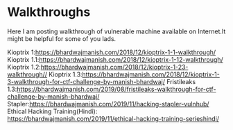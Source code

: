 # Walkthroughs
Here I am posting walkthrough of vulnerable machine available on Internet.It might be helpful for some of you lads.


Kioptrix 1:https://bhardwajmanish.com/2018/12/kioptrix-1-1-walkthrough/
Kioptrix 1.1:https://bhardwajmanish.com/2018/12/kioptrix-1-12-walkthrough/
Kioptrix 1.2:https://bhardwajmanish.com/2018/12/kioptrix-1-23-walkthrough//
Kioptrix 1.3:https://bhardwajmanish.com/2018/12/kioptrix-1-3-walkthrough-for-ctf-challenge-by-manish-bhardwaj/
Fristileaks 1.3:https://bhardwajmanish.com/2019/08/fristileaks-walkthrough-for-ctf-challenge-by-manish-bhardwaj/
Stapler:https://bhardwajmanish.com/2019/11/hacking-stapler-vulnhub/
Ethical Hacking Training(Hindi):
https://bhardwajmanish.com/2019/11/ethical-hacking-training-serieshindi/



